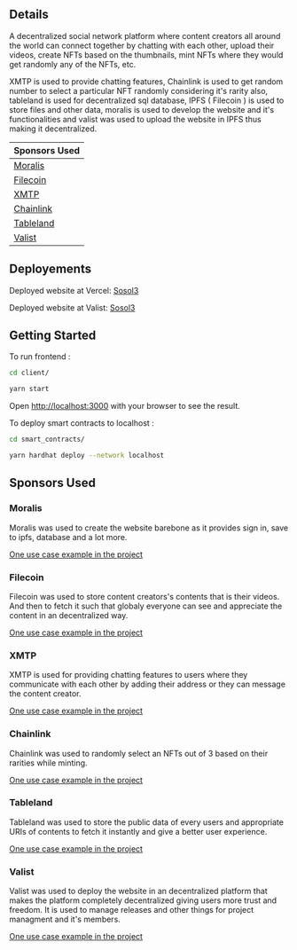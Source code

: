 ## Details

A decentralized social network platform where content creators all around the world can connect together by chatting with each other, upload their videos, create NFTs based on the thumbnails, mint NFTs where they would get randomly any of the NFTs, etc.

XMTP is used to provide chatting features, Chainlink is used to get random number to select a particular NFT randomly considering it's rarity also, tableland is used for decentralized sql database, IPFS ( Filecoin ) is used to store files and other data, moralis is used to develop the website and it's functionalities and valist was used to upload the website in IPFS thus making it decentralized.

| Sponsors Used |
|---------------|
|[Moralis](#moralis)|
|[Filecoin](#filecoin)|
|[XMTP](#xmtp)|
|[Chainlink](#chainlink)|
|[Tableland](#tableland)|
|[Valist](#valist)|

## Deployements

Deployed website at Vercel: [Sosol3](https://sonate3.vercel.app/)

Deployed website at Valist: [Sosol3](https://bafybeihgiaqcxwzg6udbfszkpjjhb5gejgihgetfvb22tsftkyjfkon5wm.ipfs.gateway.valist.io/)

## Getting Started

To run frontend :

```bash
cd client/

yarn start
```

Open [http://localhost:3000](http://localhost:3000) with your browser to see the result.

To deploy smart contracts to localhost :

```bash
cd smart_contracts/

yarn hardhat deploy --network localhost
```

## Sponsors Used

### Moralis

Moralis was used to create the website barebone as it provides sign in, save to ipfs, database and a lot more.

[One use case example in the project](https://github.com/Ahmed-Aghadi/Sosol3/blob/main/client/src/index.js#L35)

### Filecoin

Filecoin was used to store content creators's contents that is their videos. And then to fetch it such that globaly everyone can see and appreciate the content in an decentralized way.

[One use case example in the project](https://github.com/Ahmed-Aghadi/Sosol3/blob/main/client/src/components/Upload.js#L277)

### XMTP

XMTP is used for providing chatting features to users where they communicate with each other by adding their address or they can message the content creator.

[One use case example in the project](https://github.com/Ahmed-Aghadi/Sosol3/blob/main/client/src/components/Chat.js#L481)

### Chainlink

Chainlink was used to randomly select an NFTs out of 3 based on their rarities while minting.

[One use case example in the project](https://github.com/Ahmed-Aghadi/Sosol3/blob/main/smart_contracts/contracts/SosolNFTMarketplace.sol#L56)

### Tableland

Tableland was used to store the public data of every users and appropriate URIs of contents to fetch it instantly and give a better user experience.

[One use case example in the project](https://github.com/Ahmed-Aghadi/Sosol3/blob/main/smart_contracts/contracts/SosolNFTTableland.sol)

### Valist

Valist was used to deploy the website in an decentralized platform that makes the platform completely decentralized giving users more trust and freedom. It is used to manage releases and other things for project managment and it's members.

[One use case example in the project](https://bafybeihgiaqcxwzg6udbfszkpjjhb5gejgihgetfvb22tsftkyjfkon5wm.ipfs.gateway.valist.io/)

